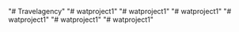"# Travelagency" 
"# watproject1" 
"# watproject1" 
"# watproject1" 
"# watproject1" 
"# watproject1" 
"# watproject1" 
